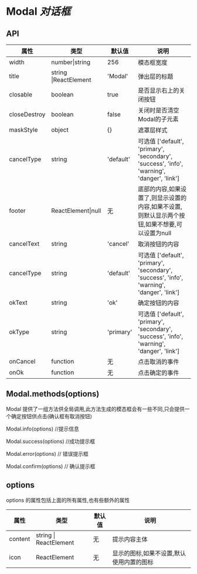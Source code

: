 # Modal *对话框*

<example />

## API

| 属性 | 类型 | 默认值 | 说明 |
| --- | --- | --- | --- |
| width | number\|string | 256 | 模态框宽度 |
| title | string \|ReactElement | 'Modal' | 弹出层的标题 |
| closable | boolean | true | 是否显示右上的关闭按钮 |
| closeDestroy | boolean | false | 关闭时是否清空Modal的子元素 |
| maskStyle | object | {} | 遮罩层样式 |
| cancelType | string | 'default' | 可选值 \['default', 'primary', 'secondary', 'success', 'info', 'warning', 'danger', 'link'] |
| footer | ReactElement\|null | 无 | 底部的内容,如果设置了,则显示设置的内容,如果不设置,则默认显示两个按钮,如果不想要,可以设置为null |
| cancelText | string | 'cancel' | 取消按钮的内容 |
| cancelType | string | 'default' | 可选值 \['default', 'primary', 'secondary', 'success', 'info', 'warning', 'danger', 'link'] |
| okText | string | 'ok' | 确定按钮的内容 |
| okType | string | 'primary' | 可选值 \['default', 'primary', 'secondary', 'success', 'info', 'warning', 'danger', 'link'] |
| onCancel | function | 无 | 点击取消的事件 |
| onOk | function | 无 | 点击确定的事件 |

## Modal.methods(options)

Modal 提供了一组方法供全局调用,此方法生成的模态框会有一些不同,只会提供一个确定按钮供点击(确认框有取消按钮)

Modal.info(options) //提示信息

Modal.success(options) //成功提示框

Modal.error(options) // 错误提示框

Modal.confirm(options) //  确认提示框

## options

options 的属性包括上面的所有属性,也有些额外的属性

| 属性 | 类型 | 默认值 | 说明 |
| --- | --- | --- | --- |
| content | string \| ReactElement | 无 | 提示内容主体 |
| icon | ReactElement | 无 | 显示的图标,如果不设置,默认使用内置的图标 |